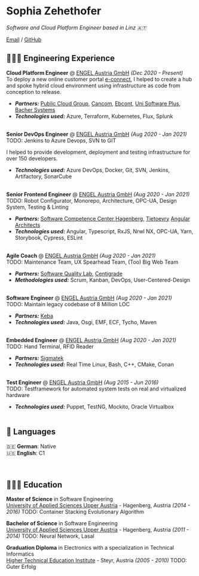 # Sophia Zehethofer

_Software and Cloud Platform Engineer based in Linz 🇦🇹_ <br>

[Email](mailto:contact@sophher.com) / [GitHub](https://github.com/sophher/)

## 👩🏼‍💻 Engineering Experience

**Cloud Platform Engineer** @ [ENGEL Austria GmbH](https://www.engelglobal.com/) _(Dec 2020 - Present)_ <br>
To deploy a new online customer portal [e-connect](https://connect.engelglobal.com/), I helped to create a hub and spoke hybrid cloud environment using infrastructure as code from conception to release.

- **_Partners:_** [Public Cloud Group](https://pcg.io/), [Cancom](https://www.cancom.com/), [Ebcont](https://www.ebcont.com/en), [Uni Software Plus](https://www.unisoftwareplus.com/), [Bacher Systems](https://www.bacher.at/)
- **_Technologies used:_** Azure, Terraform, Kubernetes, Flux, Splunk
  <br><br>

**Senior DevOps Engineer** @ [ENGEL Austria GmbH](https://www.engelglobal.com/) _(Aug 2020 - Jan 2021)_ <br>
TODO: Jenkins to Azure Devops, SVN to GIT

I helped to provide development, deployment and testing infrastructure for over 150 developers.

- **_Technologies used:_** Azure DevOps, Docker, Git, SVN, Jenkins, Artifactory, SonarCube
  <br><br>

**Senior Frontend Engineer** @ [ENGEL Austria GmbH](https://www.engelglobal.com/) _(Aug 2020 - Jan 2021)_ <br>
TODO: Robot Configurator, Monorepo, Architecture, OPC-UA, Design System, Testing & Linting

- **_Partners:_** [Software Competence Center Hagenberg](https://www.scch.at/), [Tietoevry](https://www.tietoevry.com/) [Angular Architects](https://www.angulararchitects.io/)
- **_Technologies used:_** Angular, Typescript, RxJS, Nrwl NX, OPC-UA, Yarn, Storybook, Cypress, ESLint
  <br><br>

**Agile Coach** @ [ENGEL Austria GmbH](https://www.engelglobal.com/) _(Aug 2020 - Jan 2021)_ <br>
TODO: Maintenance Team, UX Spearhead Team, (Too) Big Web Team

- **_Partners:_** [Software Quality Lab](https://www.software-quality-lab.com/en/), [Centigrade](https://www.centigrade.de/en/)
- **_Methodologies used:_** Scrum, Kanban, DevOps, User-Centered-Design
  <br><br>

**Software Engineer** @ [ENGEL Austria GmbH](https://www.engelglobal.com/) _(Aug 2020 - Jan 2021)_ <br>
TODO: Maintain legacy codebase of 8 Million LOC

- **_Partners:_** [Keba](https://www.keba.com/en/home)
- **_Technologies used:_** Java, Osgi, EMF, ECF, Tycho, Maven
  <br><br>

**Embedded Engineer** @ [ENGEL Austria GmbH](https://www.engelglobal.com/) _(Aug 2020 - Jan 2021)_ <br>
TODO: Hand Terminal, RFID Reader

- **_Partners:_** [Sigmatek](https://www.sigmatek-automation.com/en/)
- **_Technologies used:_** Real Time Linux, Bash, C++, CMake, Conan
  <br><br>

**Test Engineer** @ [ENGEL Austria GmbH](https://www.engelglobal.com/) _(Aug 2015 - Jun 2016)_ <br>
TODO: Testframework for automated system tests on real and virtualized hardware

- **_Technologies used:_** Puppet, TestNG, Mockito, Oracle Virtualbox
  <br><br>

## 💬 Languages

🇩🇪 **German**: Native <br>
🇺🇸 **English**: C1 <br>
<br><br>

## 👩🏼‍🎓 Education

**Master of Science** in Software Engineering<br>
[University of Applied Sciences Upper Austria](https://fh-ooe.at/en/degree-programs/software-engineering-master?campus=hagenberg) - Hagenberg, Austria _(2014 - 2016)_
TODO: Container Stacking Evolutionary Algorithm

**Bachelor of Science** in Software Engineering<br>
[University of Applied Sciences Upper Austria](https://fh-ooe.at/en/degree-programs/software-engineering-bachelor?campus=hagenberg) - Hagenberg, Austria _(2011 - 2014)_
TODO: Neural Network, Lasal

**Graduation Diploma** in Electronics with a specialization in Technical Informatics<br>
[Higher Technical Education Institute](https://www.htl-steyr.ac.at/) - Steyr, Austria _(2005 - 2010)_
TODO: Guter Erfolg
